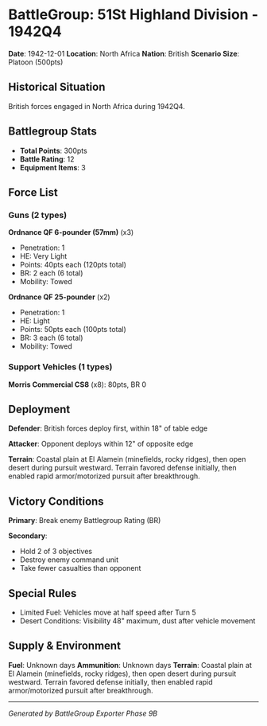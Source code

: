 # BattleGroup: 51St Highland Division - 1942Q4

**Date**: 1942-12-01
**Location**: North Africa
**Nation**: British
**Scenario Size**: Platoon (500pts)

## Historical Situation

British forces engaged in North Africa during 1942Q4.

## Battlegroup Stats

- **Total Points**: 300pts
- **Battle Rating**: 12
- **Equipment Items**: 3

## Force List

### Guns (2 types)

**Ordnance QF 6-pounder (57mm)** (x3)
- Penetration: 1
- HE: Very Light
- Points: 40pts each (120pts total)
- BR: 2 each (6 total)
- Mobility: Towed

**Ordnance QF 25-pounder** (x2)
- Penetration: 1
- HE: Light
- Points: 50pts each (100pts total)
- BR: 3 each (6 total)
- Mobility: Towed

### Support Vehicles (1 types)

**Morris Commercial CS8** (x8): 80pts, BR 0

## Deployment

**Defender**: British forces deploy first, within 18" of table edge

**Attacker**: Opponent deploys within 12" of opposite edge

**Terrain**: Coastal plain at El Alamein (minefields, rocky ridges), then open desert during pursuit westward. Terrain favored defense initially, then enabled rapid armor/motorized pursuit after breakthrough.

## Victory Conditions

**Primary**: Break enemy Battlegroup Rating (BR)

**Secondary**:
- Hold 2 of 3 objectives
- Destroy enemy command unit
- Take fewer casualties than opponent

## Special Rules

- Limited Fuel: Vehicles move at half speed after Turn 5
- Desert Conditions: Visibility 48" maximum, dust after vehicle movement

## Supply & Environment

**Fuel**: Unknown days
**Ammunition**: Unknown days
**Terrain**: Coastal plain at El Alamein (minefields, rocky ridges), then open desert during pursuit westward. Terrain favored defense initially, then enabled rapid armor/motorized pursuit after breakthrough.

---

*Generated by BattleGroup Exporter Phase 9B*
